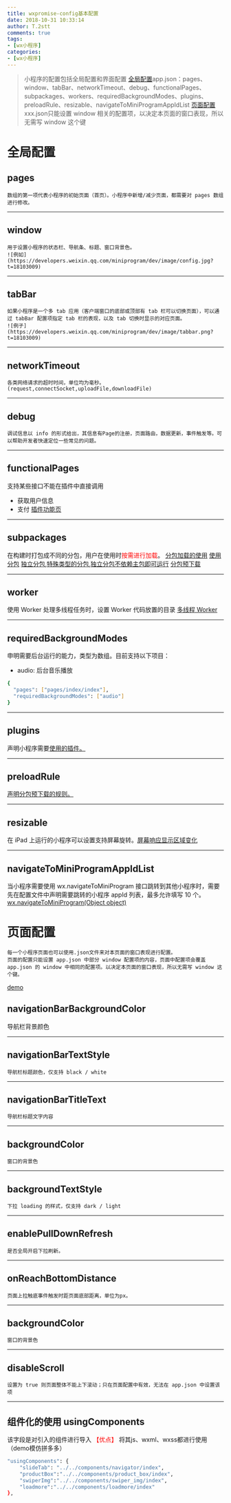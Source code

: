 ```yaml
---
title: wxpromise-config基本配置
date: 2018-10-31 10:33:14
author: T.2stt
comments: true
tags:
- [wx小程序]
categories:
- [wx小程序]
---
```

>小程序的配置包括全局配置和界面配置
[全局配置](https://developers.weixin.qq.com/miniprogram/dev/framework/config.html#%E5%85%A8%E5%B1%80%E9%85%8D%E7%BD%AE)app.json：pages、window、tabBar、networkTimeout、debug、functionalPages、subpackages、workers、requiredBackgroundModes、plugins、preloadRule、resizable、navigateToMiniProgramAppIdList
[页面配置](https://developers.weixin.qq.com/miniprogram/dev/framework/config.html#%E9%A1%B5%E9%9D%A2%E9%85%8D%E7%BD%AE)xxx.json只能设置 window 相关的配置项，以决定本页面的窗口表现，所以无需写 window 这个键

# 全局配置
## pages

    数组的第一项代表小程序的初始页面（首页）。小程序中新增/减少页面，都需要对 pages 数组进行修改。
---

## window

    用于设置小程序的状态栏、导航条、标题、窗口背景色。
    ![例如](https://developers.weixin.qq.com/miniprogram/dev/image/config.jpg?t=18103009)
---

## tabBar

    如果小程序是一个多 tab 应用（客户端窗口的底部或顶部有 tab 栏可以切换页面），可以通过 tabBar 配置项指定 tab 栏的表现，以及 tab 切换时显示的对应页面。
    ![例子](https://developers.weixin.qq.com/miniprogram/dev/image/tabbar.png?t=18103009)
---

## networkTimeout
    各类网络请求的超时时间，单位均为毫秒。(request,connectSocket,uploadFile,downloadFile)
---

## debug
    调试信息以 info 的形式给出，其信息有Page的注册，页面路由，数据更新，事件触发等。可以帮助开发者快速定位一些常见的问题。
---

## functionalPages
支持某些接口不能在插件中直接调用
- 获取用户信息
- 支付
[插件功能页](https://developers.weixin.qq.com/miniprogram/dev/framework/plugin/functional-pages.html)

---
## subpackages
在构建时打包成不同的分包，用户在使用时<font color="red">按需进行加载</font>。
[分包加载的使用](https://developers.weixin.qq.com/miniprogram/dev/framework/subpackages.html)
[使用分包](https://developers.weixin.qq.com/miniprogram/dev/framework/subpackages/basic.html)
[独立分包,特殊类型的分包,独立分包不依赖主包即可运行](https://developers.weixin.qq.com/miniprogram/dev/framework/subpackages/independent.html)
[分包预下载](https://developers.weixin.qq.com/miniprogram/dev/framework/subpackages/preload.html)

---
## worker
使用 Worker 处理多线程任务时，设置 Worker 代码放置的目录
[多线程 Worker](https://developers.weixin.qq.com/miniprogram/dev/framework/workers.html)

---
## requiredBackgroundModes
申明需要后台运行的能力，类型为数组。目前支持以下项目：
- audio: 后台音乐播放
```bash
{
  "pages": ["pages/index/index"],
  "requiredBackgroundModes": ["audio"]
}
```

---

## plugins
声明小程序需要[使用的插件。](https://developers.weixin.qq.com/miniprogram/dev/framework/plugin/using.html)

---

## preloadRule
[声明分包预下载的规则。](https://developers.weixin.qq.com/miniprogram/dev/framework/subpackages/preload.html)

---

## resizable
在 iPad 上运行的小程序可以设置支持屏幕旋转。[屏幕响应显示区域变化](https://developers.weixin.qq.com/miniprogram/dev/framework/view/resizable.html)

---
## navigateToMiniProgramAppIdList
当小程序需要使用 wx.navigateToMiniProgram 接口跳转到其他小程序时，需要先在配置文件中声明需要跳转的小程序 appId 列表，最多允许填写 10 个。
[wx.navigateToMiniProgram(Object object)](https://developers.weixin.qq.com/miniprogram/dev/api/open-api/miniprogram-navigate/wx.navigateToMiniProgram.html)

# 页面配置
    每一个小程序页面也可以使用.json文件来对本页面的窗口表现进行配置。
    页面的配置只能设置 app.json 中部分 window 配置项的内容，页面中配置项会覆盖 app.json 的 window 中相同的配置项。以决定本页面的窗口表现，所以无需写 window 这个键。
[demo](https://developers.weixin.qq.com/miniprogram/dev/framework/config.html#%E9%A1%B5%E9%9D%A2%E9%85%8D%E7%BD%AE)

## navigationBarBackgroundColor
导航栏背景颜色

---

## navigationBarTextStyle
    导航栏标题颜色，仅支持 black / white
---
## navigationBarTitleText
    导航栏标题文字内容
---
## backgroundColor
    窗口的背景色
---

## backgroundTextStyle
    下拉 loading 的样式，仅支持 dark / light
---

## enablePullDownRefresh
    是否全局开启下拉刷新。
---
## onReachBottomDistance
    页面上拉触底事件触发时距页面底部距离，单位为px。
---
## backgroundColor
    窗口的背景色
---
## disableScroll
    设置为 true 则页面整体不能上下滚动；只在页面配置中有效，无法在 app.json 中设置该项
---
## 组件化的使用 usingComponents
该字段是对引入的组件进行导入
<font color="red">【优点】</font>
将其js、wxml、wxss都进行使用（demo模仿拼多多）
```bash
"usingComponents": {
    "slideTab": "../../components/navigator/index",
    "productBox":"../../components/product_box/index",
    "swiperImg":"../../components/swiper_img/index",
    "loadmore":"../../components/loadmore/index"
},
```